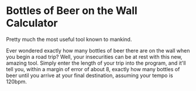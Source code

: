 # Bottles of Beer on the Wall Calculator
Pretty much the most useful tool known to mankind.

Ever wondered exactly how many bottles of beer there are on the wall when you begin a road trip? Well, your insecurities can be at rest with this new, amazing tool. Simply enter the length of your trip into the program, and it'll tell you, within a margin of error of about 8, exactly how many bottles of beer until you arrive at your final destination, assuming your tempo is 120bpm.
